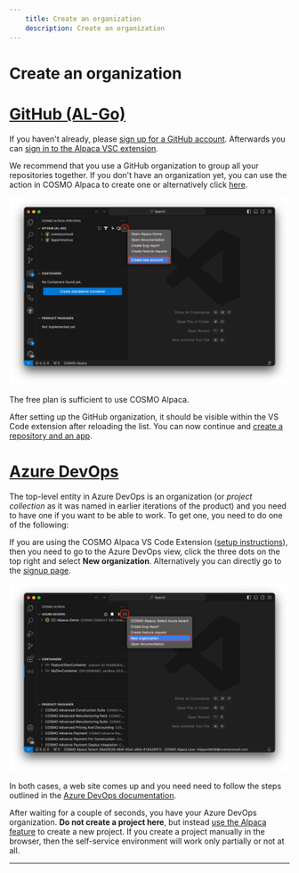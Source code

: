 ```yaml
---
    title: Create an organization
    description: Create an organization
---
```


# Create an organization

# [**GitHub (AL-Go)**](#tab/github)

If you haven't already, please [sign up for a GitHub account](https://github.com/join). Afterwards you can [sign in to the Alpaca VSC extension](access-and-setup-vsce.md).

We recommend that you use a GitHub organization to group all your repositories together. If you don't have an organization yet, you can use the action in COSMO Alpaca to create one or alternatively click [here](https://github.com/organizations/plan). 

![Extension Create GitHub Organization](../media/getting-started/extension-preview-new-account.png)

The free plan is sufficient to use COSMO Alpaca.

After setting up the GitHub organization, it should be visible within the VS Code extension after reloading the list. You can now continue and [create a repository and an app](../vsc-extension/create-app.md).


# [**Azure DevOps**](#tab/azdevops)

The top-level entity in Azure DevOps is an organization (or *project collection* as it was named in earlier iterations of the product) and you need to have one if you want to be able to work. To get one, you need to do one of the following:

If you are using the COSMO Alpaca VS Code Extension ([setup instructions](access-and-setup-vsce.md)), then you need to go to the Azure DevOps view, click the three dots on the top right and select **New organization**. Alternatively you can directly go to the [signup page](https://aex.dev.azure.com/go/signup?account=true).

![Extension Create Azure DevOps Organization](../media/getting-started/extension-new-org.png)

In both cases, a web site comes up and you need need to follow the steps outlined in the [Azure DevOps documentation](https://learn.microsoft.com/en-US/azure/devops/organizations/accounts/create-organization?view=azure-devops#create-an-organization-1).

After waiting for a couple of seconds, you have your Azure DevOps organization. **Do not create a project here**, but instead [use the Alpaca feature](../vsc-extension/create-project.md) to create a new project. If you create a project manually in the browser, then the self-service environment will work only partially or not at all.

---
